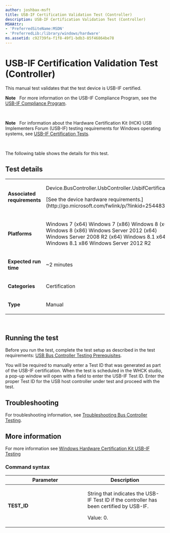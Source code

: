 ```yaml
---
author: joshbax-msft
title: USB-IF Certification Validation Test (Controller)
description: USB-IF Certification Validation Test (Controller)
MSHAttr:
- 'PreferredSiteName:MSDN'
- 'PreferredLib:/library/windows/hardware'
ms.assetid: c92739fa-f1f8-49f1-bdb3-85f46864be78
---
```


# USB-IF Certification Validation Test (Controller)


This manual test validates that the test device is USB-IF certified.

**Note**  
For more information on the USB-IF Compliance Program, see the [USB-IF Compliance Program](http://go.microsoft.com/fwlink/?LinkId=229851).

 

**Note**  
For information about the Hardware Certification Kit (HCK) USB Implementers Forum (USB-IF) testing requirements for Windows operating systems, see [USB-IF Certification Tests](http://msdn.microsoft.com/library/windows/hardware/dn434058.aspx).

 

The following table shows the details for this test.

## Test details


<table>
<colgroup>
<col width="50%" />
<col width="50%" />
</colgroup>
<tbody>
<tr class="odd">
<td><p><strong>Associated requirements</strong></p></td>
<td><p>Device.BusController.UsbController.UsbifCertification</p>
<p>[See the device hardware requirements.](http://go.microsoft.com/fwlink/p/?linkid=254483)</p></td>
</tr>
<tr class="even">
<td><p><strong>Platforms</strong></p></td>
<td><p>Windows 7 (x64) Windows 7 (x86) Windows 8 (x64) Windows 8 (x86) Windows Server 2012 (x64) Windows Server 2008 R2 (x64) Windows 8.1 x64 Windows 8.1 x86 Windows Server 2012 R2</p></td>
</tr>
<tr class="odd">
<td><p><strong>Expected run time</strong></p></td>
<td><p>~2 minutes</p></td>
</tr>
<tr class="even">
<td><p><strong>Categories</strong></p></td>
<td><p>Certification</p></td>
</tr>
<tr class="odd">
<td><p><strong>Type</strong></p></td>
<td><p>Manual</p></td>
</tr>
</tbody>
</table>

 

## Running the test


Before you run the test, complete the test setup as described in the test requirements: [USB Bus Controller Testing Prerequisites](usb-bus-controller-testing-prerequisites.md).

You will be required to manually enter a Test ID that was generated as part of the USB-IF certification. When the test is scheduled in the WHCK studio, a pop-up window will open with a field to enter the USB-IF Test ID. Enter the proper Test ID for the USB host controller under test and proceed with the test.

## Troubleshooting


For troubleshooting information, see [Troubleshooting Bus Controller Testing](troubleshooting-bus-controller-testing.md).

## More information


For more information see [Windows Hardware Certification Kit USB-IF Testing](http://www.microsoft.com/whdc/connect/usb/wlk-usb-if-testing.mspx)

### Command syntax

<table>
<colgroup>
<col width="50%" />
<col width="50%" />
</colgroup>
<thead>
<tr class="header">
<th>Parameter</th>
<th>Description</th>
</tr>
</thead>
<tbody>
<tr class="odd">
<td><p><strong>TEST_ID</strong></p></td>
<td><p>String that indicates the USB-IF Test ID if the controller has been certified by USB-IF.</p>
<p>Value: 0.</p></td>
</tr>
</tbody>
</table>

 

 

 






